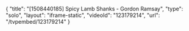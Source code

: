 {
    "title": "[1508440185] Spicy Lamb Shanks - Gordon Ramsay",
    "type": "solo",
    "layout": "iframe-static",
    "videoId": "123179214",
    "url": "\/tvpembed\/123179214"
}